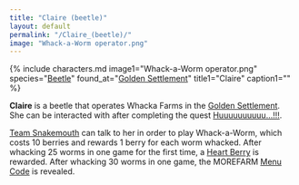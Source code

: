 ```yaml
---
title: "Claire (beetle)"
layout: default
permalink: "/Claire_(beetle)/"
image: "Whack-a-Worm operator.png"
---
```

{% include characters.md image1="Whack-a-Worm operator.png" species="[Beetle](/Beetle)" found_at="[Golden Settlement](/Golden_Settlement)" title1="Claire" caption1="" %}

**Claire** is a beetle that operates Whacka Farms in the [Golden Settlement](/Golden_Settlement). She can be interacted with after completing the quest [Huuuuuuuuuu...!!!](/Huuuuuuuuuu...!!!). 

[Team Snakemouth](/Team_Snakemouth) can talk to her in order to play Whack-a-Worm, which costs 10 berries and rewards 1 berry for each worm whacked. After whacking 25 worms in one game for the first time, a [Heart Berry](/Heart_Berry) is rewarded. After whacking 30 worms in one game, the MOREFARM [Menu Code](/Menu_Codes) is revealed.